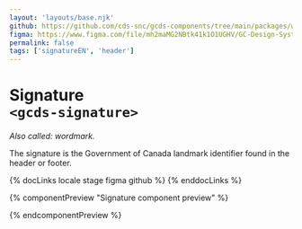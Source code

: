 ```yaml
---
layout: 'layouts/base.njk'
github: https://github.com/cds-snc/gcds-components/tree/main/packages/web/src/components/gcds-signature
figma: https://www.figma.com/file/mh2maMG2NBtk41k1O1UGHV/GC-Design-System?type=design&node-id=1862-5581&mode=design&t=jycz1FchiyRCsxpt-0
permalink: false
tags: ['signatureEN', 'header']
---
```


# Signature <br>`<gcds-signature>`

_Also called: wordmark._

The signature is the Government of Canada landmark identifier found in the header or footer.

{% docLinks locale stage figma github %}
{% enddocLinks %}

{% componentPreview "Signature component preview" %}

<div class="d-inline-block me-400">
<gcds-signature type="signature"></gcds-signature>
</div>
<div class="d-inline-block">
<gcds-signature class="px-400" type="wordmark"></gcds-signature>
</div>

{% endcomponentPreview %}
<br/>
